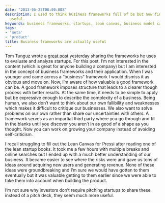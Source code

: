 ```yaml
---
date: "2013-06-25T00:00:00Z"
description: I used to think business frameworks full of bs but now find them very
  useful.
keywords: business frameworks, startups, lean canvas, business model canvas
tags:
- 'meta'
- 'product'
title: Business frameworks are actually useful
---
```


Tom Tunguz wrote a <a href="http://tomtunguz.com/diagrams" target="_blank">great post</a> yesterday sharing the frameworks he uses to evaluate and analyze startups. For this post, I’m not interested in the content (which is great for anyone building a company) but I am interested in the concept of business frameworks and their application. When I was younger and came across a “business” framework I would dismiss it as obvious and move on. Now, I’m aware of how valuable a good framework can be. A good framework imposes structure that leads to a clearer though process with better results. At the same time, it needs to be simple to apply but be expressive enough to describe the complexity of a business. Being human, we also don’t want to think about our own fallibility and weaknesses which makes it difficult to critique our businesses. We also want to solve problems on our own rather than share our uncertainties with others. A framework serves as an impartial third party where you go through and fill in the blanks until you discover you aren’t in as good of a shape as you thought. Now you can work on growing your company instead of avoiding self-criticism.

I recall struggling to fill out the Lean Canvas for Pressi after reading one of the lean startup books. It took me a few hours with multiple breaks and online searches but I ended up with a much better understanding of our business. It became easier to see where the risks were and gave us tons of ideas around acquiring new users and generating revenue. None of these ideas were groundbreaking and I’m sure we would have gotten to them eventually but it was valuable getting to them earlier since we were able to take them into account when building the product.

I’m not sure why investors don’t require pitching startups to share these instead of a pitch deck, they seem much more useful.